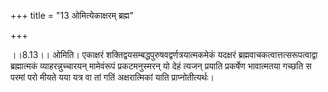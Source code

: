 +++
title = "13 ओमित्येकाक्षरम् ब्रह्म"

+++
  
  
।।8.13।। ओमिति। एकाक्षरं शक्तिद्वयसम्बद्धपुरुषवद्वर्णत्रयात्मकमेकं
यदक्षरं ब्रह्मवाचकत्वात्तत्सरूपत्वाद्वा ब्रह्मात्मकं व्याहरन्नुच्चारयन्
मामेवंरूपं प्रकटमनुस्मरन् यो देहं त्यजन् प्रयाति प्रकर्षेण भावात्मतया
गच्छति स परमां परो मीयते यया यत्र वा तां गतिं अक्षरात्मिकां याति
प्राप्नोतीत्यर्थः।  
  
